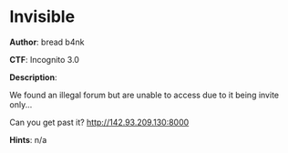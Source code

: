 # Invisible
**Author**: bread b4nk

**CTF**:  Incognito 3.0

**Description**: 

We found an illegal forum but are unable to access due to it being invite only...

Can you get past it?
http://142.93.209.130:8000 

**Hints**: n/a
